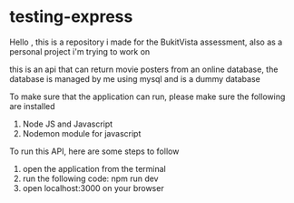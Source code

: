 # testing-express

Hello , this is a repository i made for the BukitVista assessment, also as a personal project i'm trying to work on<br>

this is an api that can return movie posters from an online database, the database is managed by me using mysql and is a dummy database<br>

To make sure that the application can run, please make sure the following are installed <br>
1. Node JS and Javascript <br>
2. Nodemon module for javascript <br>

To run this API, here are some steps to follow <br>
1. open the application from the terminal<br>
2. run the following code: npm run dev<br>
3. open localhost:3000 on your browser<br>

